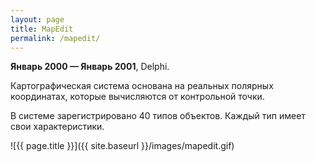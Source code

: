 ```yaml
---
layout: page
title: MapEdit
permalink: /mapedit/
---
```


<b>Январь 2000 — Январь 2001</b>, Delphi.

Картографическая система основана на реальных полярных координатах, которые вычисляются от контрольной точки.

В системе зарегистрировано 40 типов объектов. Каждый тип имеет свои характеристики.

![{{ page.title }}]({{ site.baseurl }}/images/mapedit.gif)
